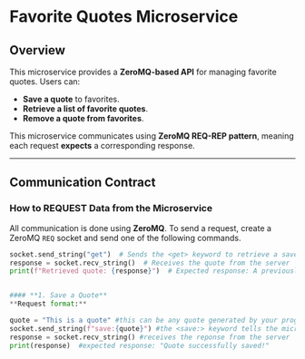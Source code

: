 # Favorite Quotes Microservice

## Overview
This microservice provides a **ZeroMQ-based API** for managing favorite quotes. Users can:
- **Save a quote** to favorites.
- **Retrieve a list of favorite quotes**.
- **Remove a quote from favorites**.

This microservice communicates using **ZeroMQ REQ-REP pattern**, meaning each request **expects** a corresponding response.

---

## **Communication Contract**

### **How to REQUEST Data from the Microservice**
All communication is done using **ZeroMQ**. To send a request, create a ZeroMQ `REQ` socket and send one of the following commands.

```python
socket.send_string("get")  # Sends the <get> keyword to retrieve a saved quote
response = socket.recv_string()  # Receives the quote from the server
print(f"Retrieved quote: {response}")  # Expected response: A previously saved quote


#### **1. Save a Quote**
**Request format:**

quote = "This is a quote" #this can be any quote generated by your program
socket.send_string(f"save:{quote}") #the <save:> keyword tells the micro program to save the quote. So we send the keyword with the quote via socket.send_string
response = socket.recv_string() #receives the reponse from the server
print(response)  #expected response: "Quote successfully saved!"


